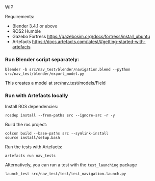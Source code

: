 WIP

Requirements:
 - Blender 3.4.1 or above
 - ROS2 Humble
 - Gazebo Fortress https://gazebosim.org/docs/fortress/install_ubuntu
 - Artefacts https://docs.artefacts.com/latest/#getting-started-with-artefacts

### Run Blender script separately:  
```
blender -b src/nav_test/blender/navigation.blend --python src/nav_test/blender/export_model.py
```  
This creates a model at src/nav_test/models/Field

### Run with Artefacts locally
Install ROS dependencies:
```
rosdep install --from-paths src --ignore-src -r -y
```
Build the ros project:
```
colcon build --base-paths src --symlink-install
source install/setup.bash
```
Run the tests with Artefacts:
```
artefacts run nav_tests
```
Alternatively, you can run a test with the `test_launching` package
```
launch_test src/nav_test/test/test_navigation.launch.py
```
